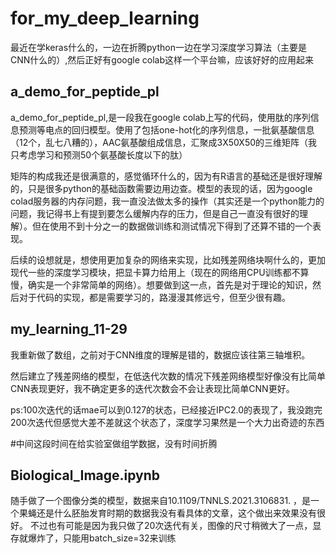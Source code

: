 # for_my_deep_learning

最近在学keras什么的，一边在折腾python一边在学习深度学习算法（主要是CNN什么的）,然后正好有google colab这样一个平台嘛，应该好好的应用起来

## a_demo_for_peptide_pl  

a_demo_for_peptide_pl,是一段我在google colab上写的代码，使用肽的序列信息预测等电点的回归模型。使用了包括one-hot化的序列信息，一批氨基酸信息（12个，乱七八糟的），AAC氨基酸组成信息，汇聚成3X50X50的三维矩阵（我只考虑学习和预测50个氨基酸长度以下的肽）

矩阵的构成我还是很满意的，感觉循环什么的，因为有R语言的基础还是很好理解的，只是很多python的基础函数需要边用边查。模型的表现的话，因为google colad服务器的内存问题，我一直没法做太多的操作（其实还是一个python能力的问题，我记得书上有提到要怎么缓解内存的压力，但是自己一直没有很好的理解）。但在使用不到十分之一的数据做训练和测试情况下得到了还算不错的一个表现。

后续的设想就是，想使用更加复杂的网络来实现，比如残差网络块啊什么的，更加现代一些的深度学习模块，把显卡算力给用上（现在的网络用CPU训练都不算慢，确实是一个非常简单的网络）。想要做到这一点，首先是对于理论的知识，然后对于代码的实现，都是需要学习的，路漫漫其修远兮，但至少很有趣。

## my_learning_11-29

我重新做了数组，之前对于CNN维度的理解是错的，数据应该往第三轴堆积。

然后建立了残差网络的模型，在低迭代次数的情况下残差网络模型好像没有比简单CNN表现更好，我不确定更多的迭代次数会不会让表现比简单CNN更好。

ps:100次迭代的话mae可以到0.127的状态，已经接近IPC2.0的表现了，我没跑完200次迭代但感觉大差不差就这个状态了，深度学习果然是一个大力出奇迹的东西

#中间这段时间在给实验室做组学数据，没有时间折腾

## Biological_Image.ipynb

随手做了一个图像分类的模型，数据来自10.1109/TNNLS.2021.3106831. ，是一个果蝇还是什么胚胎发育时期的数据我没有看具体的文章，这个做出来效果没有很好。
不过也有可能是因为我只做了20次迭代有关，图像的尺寸稍微大了一点，显存就爆炸了，只能用batch_size=32来训练
